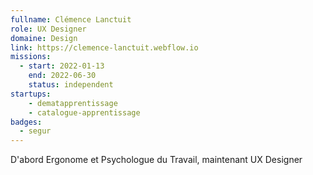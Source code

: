 ```yaml
---
fullname: Clémence Lanctuit
role: UX Designer
domaine: Design
link: https://clemence-lanctuit.webflow.io
missions:
  - start: 2022-01-13
    end: 2022-06-30
    status: independent
startups:
    - dematapprentissage
    - catalogue-apprentissage
badges:
  - segur
---
```


D'abord Ergonome et Psychologue du Travail, maintenant UX Designer
